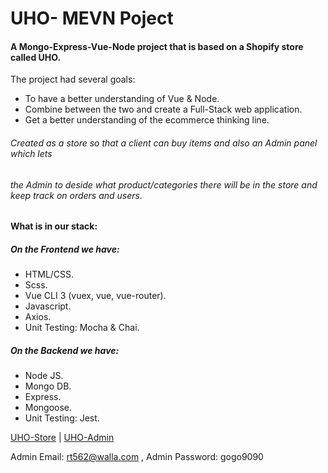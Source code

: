 # UHO- MEVN Poject

#### A Mongo-Express-Vue-Node project that is based on a Shopify store called UHO.

The project had several goals:
* To have a better understanding of Vue & Node.
* Combine between the two and create a Full-Stack web application.
* Get a better understanding of the ecommerce thinking line.

###### Created as a store so that a client can buy items and also an Admin panel which lets 
###### the Admin to deside what product/categories there will be in the store and keep track on orders and users.



#### What is in our stack:
##### On the Frontend we have:
* HTML/CSS.
* Scss.
* Vue CLI 3 (vuex, vue, vue-router).
* Javascript.
* Axios.
* Unit Testing: Mocha & Chai.


##### On the Backend we have:
* Node JS.
* Mongo DB.
* Express.
* Mongoose.
* Unit Testing: Jest.

[UHO-Store](https://uho-store.netlify.app/) | [UHO-Admin](https://uho-admin.netlify.app/)

Admin Email: rt562@walla.com , Admin Password: gogo9090
